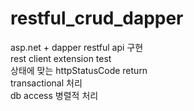 # restful_crud_dapper
asp.net + dapper restful api 구현 <br>
rest client extension test <br>
상태에 맞는 httpStatusCode return <br>
transactional 처리 <br>
db access 병렬적 처리 <br>
